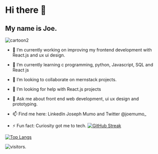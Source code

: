 <h1>Hi there 👋</h1>
 
<h2>My name is Joe.</h2>
 
![cartoon2](https://user-images.githubusercontent.com/51504499/195087984-f8620dff-675e-4519-b288-9a872abe924e.png)

- 🔭 I’m currently working on improving my frontend development with React.js and ux ui design.

- 🌱 I’m currently learning c programming, python, Javascript, SQL and React js
 
- 👯 I’m looking to collaborate on mernstack projects.

- 🤔 I’m looking for help with React.js projects

- 💬 Ask me about front end web development, ui ux design and prototyping.

- 📫 Find me here: LinkedIn Joseph Mumo and Twitter @joemumo_

- ⚡ Fun fact: Curiosity got me to tech.
[![GitHub Streak](http://github-readme-streak-stats.herokuapp.com?user=ro61zzy&theme=dark&date_format=j%20M%5B%20Y%5D)](https://git.io/streak-stats)
 
 

[![Top Langs](https://github-readme-stats.vercel.app/api/top-langs/?username=ro61zzy&layout=compact&theme=vision-friendly-dark)](https://github.com/anuraghazra/github-readme-stats)

 
 ![visitors](https://visitor-badge.glitch.me/badge?page_id=ro61zzy.visitor-badge.issue.12&left_color=#800000&right_color=white).
